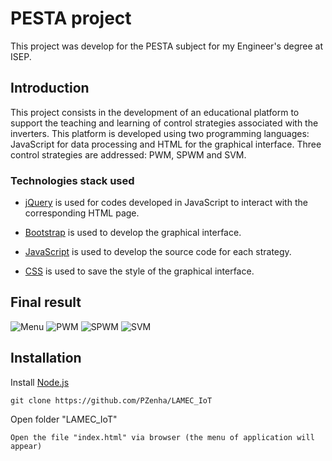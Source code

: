 # PESTA project

This project was develop for the PESTA subject for my Engineer's degree at ISEP.

## Introduction

This project consists in the development of an educational platform to support the teaching and learning of control strategies associated with the inverters.
This platform is developed using two programming languages: JavaScript for data processing and HTML for the graphical interface.
Three control strategies are addressed: PWM, SPWM and SVM.

### Technologies stack used

* [jQuery](https://jquery.com/) is used for codes developed in JavaScript to interact with the corresponding HTML page.

* [Bootstrap](https://getbootstrap.com/) is used to develop the graphical interface.

* [JavaScript](https://www.javascript.com/) is used to develop the source code for each strategy.

* [CSS](https://www.w3schools.com/css/) is used to save the style of the graphical interface.


## Final result
![Menu](https://i.gyazo.com/099d9fa7ee9ba01f80ee73b797d70be5.png)
![PWM](https://i.gyazo.com/058e857ccf988f3b4554a7b5d58e67d1.png)
![SPWM](https://i.gyazo.com/a11148a2003dca4f779875224251915f.png)
![SVM](https://i.gyazo.com/d7d61b1c6d23e9b61d9a06dd2b90f326.png)

## Installation
Install [Node.js](https://nodejs.org/en/)
```
git clone https://github.com/PZenha/LAMEC_IoT
```
Open folder "LAMEC_IoT"
```
Open the file "index.html" via browser (the menu of application will appear)